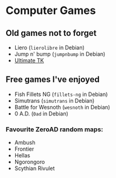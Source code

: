 # Computer Games

## Old games not to forget

* Liero (`lierolibre` in Debian)
* Jump n' bump (`jumpnbump` in Debian)
* [Ultimate TK](https://github.com/suomipelit/ultimatetapankaikki/)

## Free games I've enjoyed

* Fish Fillets NG (`fillets-ng` in Debian)
* Simutrans (`simutrans` in Debian)
* Battle for Wesnoth (`wesnoth` in Debian)
* 0 A.D. (`0ad` in Debian)

### Favourite ZeroAD random maps:

* Ambush
* Frontier
* Hellas
* Ngorongoro
* Scythian Rivulet
